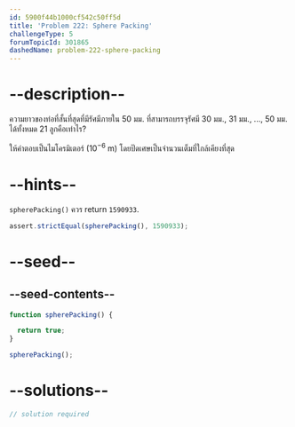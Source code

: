```yaml
---
id: 5900f44b1000cf542c50ff5d
title: 'Problem 222: Sphere Packing'
challengeType: 5
forumTopicId: 301865
dashedName: problem-222-sphere-packing
---
```


# --description--

ความยาวของท่อที่สั้นที่สุดที่มีรัศมีภายใน 50 มม. ที่สามารถบรรจุรัศมี 30 มม., 31 มม., ..., 50 มม. ได้ทั้งหมด 21 ลูกคือเท่าไร?

ให้คำตอบเป็นไมโครมิเตอร์ (${10}^{-6}$ m) โดยปัดเศษเป็นจำนวนเต็มที่ใกล้เคียงที่สุด
# --hints--

`spherePacking()` ควร return `1590933`.

```js
assert.strictEqual(spherePacking(), 1590933);
```

# --seed--

## --seed-contents--

```js
function spherePacking() {

  return true;
}

spherePacking();
```

# --solutions--

```js
// solution required
```
